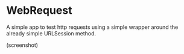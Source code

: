# WebRequest

A simple app to test http requests using a simple wrapper around the already simple URLSession method.

(screenshot)